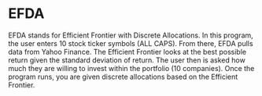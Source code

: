 # EFDA
EFDA stands for Efficient Frontier with Discrete Allocations. In this program, the user enters 10 stock ticker symbols (ALL CAPS). From there, EFDA pulls data from Yahoo Finance. The Efficient Frontier looks at the best possible return given the standard deviation of return. The user then is asked how much they are willing to invest within the portfolio (10 companies). Once the program runs, you are given discrete allocations based on the Efficient Frontier. 
